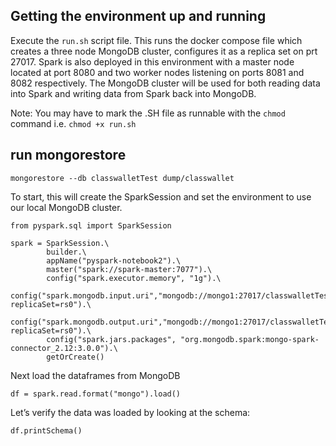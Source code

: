 

## Getting the environment up and running

Execute the `run.sh` script file.  This runs the docker compose file which creates a three node MongoDB cluster, configures it as a replica set on prt 27017. Spark is also deployed in this environment with a master node located at port 8080 and two worker nodes listening on ports 8081 and 8082 respectively.  The MongoDB cluster will be used for both reading data into Spark and writing data from Spark back into MongoDB.

Note: You may have to mark the .SH file as runnable with the `chmod` command i.e. `chmod +x run.sh`

## run mongorestore 
```
mongorestore --db classwalletTest dump/classwallet
```

To start, this will create the SparkSession and set the environment to use our local MongoDB cluster.

```
from pyspark.sql import SparkSession

spark = SparkSession.\
        builder.\
        appName("pyspark-notebook2").\
        master("spark://spark-master:7077").\
        config("spark.executor.memory", "1g").\
        config("spark.mongodb.input.uri","mongodb://mongo1:27017/classwalletTest.users?replicaSet=rs0").\
        config("spark.mongodb.output.uri","mongodb://mongo1:27017/classwalletTest.users?replicaSet=rs0").\
        config("spark.jars.packages", "org.mongodb.spark:mongo-spark-connector_2.12:3.0.0").\
        getOrCreate()
```
Next load the dataframes from MongoDB
```
df = spark.read.format("mongo").load()
```
Let’s verify the data was loaded by looking at the schema:
```
df.printSchema()
```


